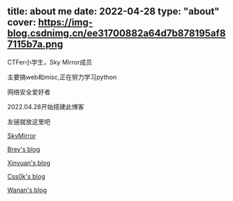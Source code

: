 title: about me
date: 2022-04-28
type: "about"
cover: https://img-blog.csdnimg.cn/ee31700882a64d7b878195af87115b7a.png
---
CTFer小学生，Sky Mirror成员

主要搞web和misc,正在努力学习python

网络安全爱好者

2022.04.28开始搭建此博客

友链就放这里吧

[SkyMirror](http://ctfer.club/)

[Brey's blog](https://brey.cn/)

[Xinyuan's blog](https://websec.space/)

[Css0k's blog](https://css0k.top/)

[Wanan's blog](https://lovewanan.github.io/)


